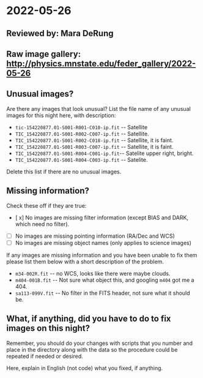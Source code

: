 # 2022-05-26

## Reviewed by:   Mara DeRung

## Raw image gallery: http://physics.mnstate.edu/feder_gallery/2022-05-26

## Unusual images?

Are there any images that look unusual? List the file name of any unusual images for this night here, with description:

+ `tic-154220877.01-S001-R001-C010-ip.fit` -- Satellite
+ `TIC_154220877.01-S001-R002-C007-ip.fit` -- Satellite.
+ `TIC_154220877.01-S001-R002-C018-ip.fit` -- Satellite, it is faint.
+ `TIC_154220877.01-S001-R003-C007-ip.fit` -- Satellite, it is faint.
+ `TIC_154220877.01-S001-R004-C001-ip.fit`-- Satelite upper right, bright.
+ `TIC_154220877.01-S001-R004-C003-ip.fit` -- Satelite.

Delete this list if there are no unusual images.

## Missing information?

Check these off if they are true:

- [ x] No images are missing filter information (except BIAS and DARK, which need no filter).
- [ ] No images are missing pointing information (RA/Dec and WCS)
- [ ] No images are missing object names (only applies to science images)

If any images are missing information and you have been unable to fix them please list
them below with a short description of the problem.

+ `m34-002R.fit` -- no WCS, looks like there were maybe clouds.
+ `m404-001B.fit` -- Not sure what object this, and googling `m404` got me a 404.
+ `sa113-099V.fit` -- No filter in the FITS header, not sure what it should be.

## What, if anything, did you have to do to fix images on this night?

Remember, you should do your changes with scripts that you number and place in the
directory along with the data so the procedure could be repeated if needed or
desired.

Here, explain in English (not code) what you fixed, if anything.
